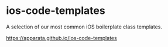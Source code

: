 # ios-code-templates

A selection of our most common iOS boilerplate class templates.

https://apparata.github.io/ios-code-templates
